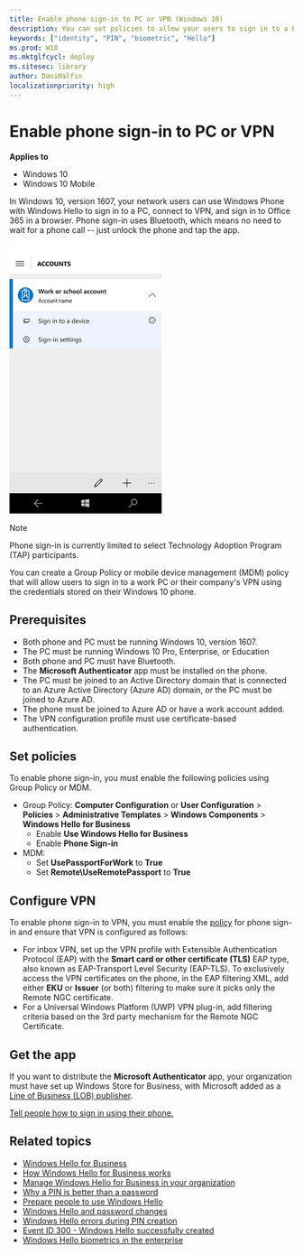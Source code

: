```yaml
---
title: Enable phone sign-in to PC or VPN (Windows 10)
description: You can set policies to allow your users to sign in to a PC or VPN using their Windows 10 phone.
keywords: ["identity", "PIN", "biometric", "Hello"]
ms.prod: W10
ms.mktglfcycl: deploy
ms.sitesec: library
author: DaniHalfin
localizationpriority: high
---
```


# Enable phone sign-in to PC or VPN


**Applies to**

-   Windows 10
-   Windows 10 Mobile

In Windows 10, version 1607, your network users can use Windows Phone with Windows Hello to sign in to a PC, connect to VPN, and sign in to Office 365 in a browser. Phone sign-in uses Bluetooth, which means no need to wait for a phone call -- just unlock the phone and tap the app.

![Sign in to a device](images/phone-signin-menu.png)

> [!NOTE]
> Phone sign-in is currently limited to select Technology Adoption Program (TAP) participants.

You can create a Group Policy or mobile device management (MDM) policy that will allow users to sign in to a work PC or their company's VPN using the credentials stored on their Windows 10 phone.

 ## Prerequisites
 
 - Both phone and PC must be running Windows 10, version 1607.
 - The PC must be running Windows 10 Pro, Enterprise, or Education
 - Both phone and PC must have Bluetooth.
 - The **Microsoft Authenticator** app must be installed on the phone.
 - The PC must be joined to an Active Directory domain that is connected to an Azure Active Directory (Azure AD) domain, or the PC must be joined to Azure AD.
 - The phone must be joined to Azure AD or have a work account added.
 - The VPN configuration profile must use certificate-based authentication.
 
## Set policies

To enable phone sign-in, you must enable the following policies using Group Policy or MDM.

-  Group Policy: **Computer Configuration** or **User Configuration** > **Policies** > **Administrative Templates** > **Windows Components** > **Windows Hello for Business**
    - Enable **Use Windows Hello for Business**
    - Enable **Phone Sign-in**
- MDM: 
    - Set **UsePassportForWork** to **True**
    - Set **Remote\UseRemotePassport** to **True**

## Configure VPN 

To enable phone sign-in to VPN, you must enable the [policy](#set-policies) for phone sign-in and ensure that VPN is configured as follows:

- For inbox VPN, set up the VPN profile with Extensible Authentication Protocol (EAP) with the **Smart card or other certificate (TLS)** EAP type, also known as EAP-Transport Level Security (EAP-TLS). To exclusively access the VPN certificates on the phone, in the EAP filtering XML, add either **EKU** or **Issuer** (or both) filtering to make sure it picks only the Remote NGC certificate.
- For a Universal Windows Platform (UWP) VPN plug-in, add filtering criteria based on the 3rd party mechanism for the Remote NGC Certificate.

## Get the app

If you want to distribute the **Microsoft Authenticator** app, your organization must have set up Windows Store for Business, with Microsoft added as a [Line of Business (LOB) publisher](../manage/working-with-line-of-business-apps.md).

[Tell people how to sign in using their phone.](hello-prepare-people-to-use.md#bmk-remote)


## Related topics

- [Windows Hello for Business](hello-identity-verification.md)
- [How Windows Hello for Business works](hello-how-it-works.md)
- [Manage Windows Hello for Business in your organization](hello-manage-in-organization.md)
- [Why a PIN is better than a password](hello-why-pin-is-better-than-password.md)
- [Prepare people to use Windows Hello](hello-prepare-people-to-use.md)
- [Windows Hello and password changes](hello-and-password-changes.md)
- [Windows Hello errors during PIN creation](hello-errors-during-pin-creation.md)
- [Event ID 300 - Windows Hello successfully created](hello-event-300.md)
- [Windows Hello biometrics in the enterprise](hello-biometrics-in-enterprise.md)


 

 





